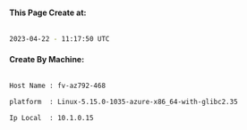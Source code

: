 
   
#### This Page Create at:

```bash

2023-04-22 - 11:17:50 UTC

```

#### Create By Machine:

```bash

Host Name : fv-az792-468

platform  : Linux-5.15.0-1035-azure-x86_64-with-glibc2.35

Ip Local  : 10.1.0.15

```

